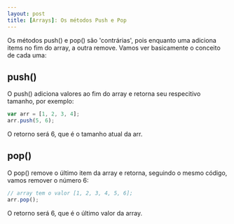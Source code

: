 ```yaml
---
layout: post
title: [Arrays]: Os métodos Push e Pop
---
```


Os métodos push() e pop() são 'contrárias', pois enquanto uma adiciona items no fim do array, a outra remove. Vamos ver basicamente o conceito de cada uma:

## push()

O push() adiciona valores ao fim do array e retorna seu respecitivo tamanho, por exemplo:

```js
var arr = [1, 2, 3, 4];
arr.push(5, 6);
```

O retorno será 6, que é o tamanho atual da arr.

## pop()

O pop() remove o último item da array e retorna, seguindo o mesmo código, vamos remover o número 6:

```js
// array tem o valor [1, 2, 3, 4, 5, 6];
arr.pop();
```

O retorno será 6, que é o último valor da array.
